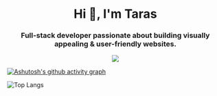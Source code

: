 <h1 align="center">Hi 👋, I'm Taras</h1>
<h3 align="center">Full-stack developer passionate about building visually appealing & user-friendly websites.</h3>
<p align="center"><a href="https://u8views.com/github/hryntar"><img src="https://u8views.com/api/v1/github/profiles/107917877/views/day-week-month-total-count.svg"></a>
</p>

[![Ashutosh's github activity graph](https://github-readme-activity-graph.vercel.app/graph?username=hryntar&theme=merko)](https://github.com/ashutosh00710/github-readme-activity-graph)



![Top Langs](https://github-readme-stats.vercel.app/api/top-langs/?username=hryntar&size_weight=0&count_weight=1&theme=merko)
